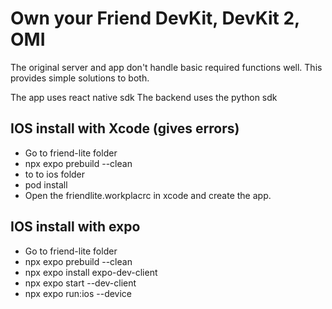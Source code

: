 # Own your Friend DevKit, DevKit 2, OMI 
The original server and app don't handle basic required functions well.
This provides simple solutions to both.

The app uses react native sdk
The backend uses the python sdk


## IOS install with Xcode (gives errors)
- Go to friend-lite folder
- npx expo prebuild --clean
- to to ios folder
- pod install
- Open the friendlite.workplacrc in xcode and create the app.

## IOS install with expo
- Go to friend-lite folder
- npx expo prebuild --clean
- npx expo install expo-dev-client
- npx expo start --dev-client
- npx expo run:ios --device
